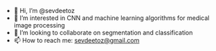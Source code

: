 - 👋 Hi, I’m @sevdeetoz
- 👀 I’m interested in CNN and machine learning algorithms for medical image processing
- 💞️ I’m looking to collaborate on segmentation and classification
- 📫 How to reach me: sevdeetoz@gmail.com

<!---
sevdeetoz/sevdeetoz is a ✨ special ✨ repository because its `README.md` (this file) appears on your GitHub profile.
You can click the Preview link to take a look at your changes.
--->
